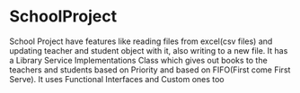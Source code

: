 # SchoolProject
School Project have features like reading files from excel(csv files) and updating teacher and student object with it, also writing to a new file.
It has a Library Service Implementations Class which gives out books to the teachers and students based on Priority and based on FIFO(First come First Serve).
It uses Functional Interfaces and Custom ones too
